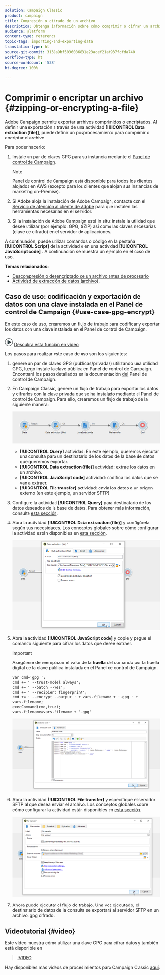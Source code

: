 ```yaml
---
solution: Campaign Classic
product: campaign
title: Compresión o cifrado de un archivo
description: Obtenga información sobre cómo comprimir o cifrar un archivo en Campaign Classic antes de procesarlo.
audience: platform
content-type: reference
topic-tags: importing-and-exporting-data
translation-type: ht
source-git-commit: 3139a9bf5036086831e23acef21af937fcfda740
workflow-type: ht
source-wordcount: '538'
ht-degree: 100%

---
```



# Comprimir o encriptar un archivo {#zipping-or-encrypting-a-file}

Adobe Campaign permite exportar archivos comprimidos o encriptados. Al definir una exportación a través de una actividad **[!UICONTROL Data extraction (file)]**, puede definir un posprocesamiento para comprimir o encriptar el archivo.

Para poder hacerlo:

1. Instale un par de claves GPG para su instancia mediante el [Panel de control de Campaign](https://docs.adobe.com/content/help/es-ES/control-panel/using/instances-settings/gpg-keys-management.html#encrypting-data).

   >[!NOTE]
   >
   >Panel de control de Campaign está disponible para todos los clientes alojados en AWS (excepto para los clientes que alojan sus instancias de marketing on-Premise).

1. Si Adobe aloja la instalación de Adobe Campaign, contacte con el [Servicio de atención al cliente de Adobe](https://helpx.adobe.com/es/enterprise/admin-guide.html/enterprise/using/support-for-experience-cloud.ug.html) para que instalen las herramientas necesarias en el servidor.
1. Si la instalación de Adobe Campaign está in situ: instale la utilidad que desee utilizar (por ejemplo: GPG, GZIP) así como las claves necesarias (clave de cifrado) en el servidor de aplicaciones.

A continuación, puede utilizar comandos o código en la pestaña **[!UICONTROL Script]** de la actividad o en una actividad **[!UICONTROL JavaScript code]** . A continuación se muestra un ejemplo en el caso de uso.

**Temas relacionados:**

* [Descompresión o desencriptado de un archivo antes de procesarlo](../../platform/using/unzip-decrypt.md)
* [Actividad de extracción de datos (archivo)](../../workflow/using/extraction--file-.md).

## Caso de uso: codificación y exportación de datos con una clave instalada en el Panel de control de Campaign {#use-case-gpg-encrypt}

En este caso de uso, crearemos un flujo de trabajo para codificar y exportar los datos con una clave instalada en el Panel de control de Campaign.

![](assets/do-not-localize/how-to-video.png) [Descubra esta función en vídeo](#video)

Los pasos para realizar este caso de uso son los siguientes:

1. genere un par de claves GPG (públicas/privadas) utilizando una utilidad GPG, luego instale la clave pública en Panel de control de Campaign. Encontrará los pasos detallados en la documentación [del](https://docs.adobe.com/content/help/es-ES/control-panel/using/instances-settings/gpg-keys-management.html#encrypting-data) Panel de control de Campaign.

1. En Campaign Classic, genere un flujo de trabajo para exportar los datos y cifrarlos con la clave privada que se ha instalado mediante el Panel de control de Campaign. Para ello, crearemos un flujo de trabajo de la siguiente manera:

   ![](assets/gpg-workflow-encrypt.png)

   * **[!UICONTROL Query]** actividad: En este ejemplo, queremos ejecutar una consulta para un destinatario de los datos de la base de datos que queremos exportar.
   * **[!UICONTROL Data extraction (file)]** actividad: extrae los datos en un archivo.
   * **[!UICONTROL JavaScript code]** actividad: codifica los datos que se van a extraer.
   * **[!UICONTROL File transfer]** actividad: envía los datos a un origen externo (en este ejemplo, un servidor SFTP).

1. Configure la actividad **[!UICONTROL Query]** para destinatario de los datos deseados de la base de datos. Para obtener más información, consulte [esta sección](../../workflow/using/query.md).

1. Abra la actividad **[!UICONTROL Data extraction (file)]** y configúrela según sus necesidades. Los conceptos globales sobre cómo configurar la actividad están disponibles en [esta sección](../../workflow/using/extraction--file-.md).

   ![](assets/gpg-data-extraction.png)

1. Abra la actividad **[!UICONTROL JavaScript code]** y copie y pegue el comando siguiente para cifrar los datos que desee extraer.

   >[!IMPORTANT]
   >
   >Asegúrese de reemplazar el valor de la **huella** del comando por la huella digital de la clave pública instalada en el Panel de control de Campaign.

   ```
   var cmd='gpg ';
   cmd += ' --trust-model always';
   cmd += ' --batch --yes';
   cmd += ' --recipient fingerprint';
   cmd += ' --encrypt --output ' + vars.filename + '.gpg ' + vars.filename;
   execCommand(cmd,true);
   vars.filename=vars.filename + '.gpg'
   ```

   ![](assets/gpg-script.png)

1. Abra la actividad **[!UICONTROL File transfer]** y especifique el servidor SFTP al que desea enviar el archivo. Los conceptos globales sobre cómo configurar la actividad están disponibles en [esta sección](../../workflow/using/file-transfer.md).

   ![](assets/gpg-file-transfer.png)

1. Ahora puede ejecutar el flujo de trabajo. Una vez ejecutado, el destinatario de datos de la consulta se exportará al servidor SFTP en un archivo .gpg cifrado.

## Videotutorial {#video}

Este vídeo muestra cómo utilizar una clave GPG para cifrar datos y también está disponible en

>[!VIDEO](https://video.tv.adobe.com/v/36399?quality=12)

Hay disponibles más vídeos de procedimientos para Campaign Classic [aquí](https://experienceleague.adobe.com/docs/campaign-classic-learn/tutorials/overview.html?lang=es).
